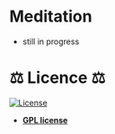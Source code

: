 # Meditation
- still in progress

# ⚖️ Licence ⚖️
[![License](https://img.shields.io/:license-gpl-blue.svg?style=for-the-badge)](https://www.gnu.org/licenses/gpl-3.0.en.html#license-text)
- **[GPL license](LICENSE)**
